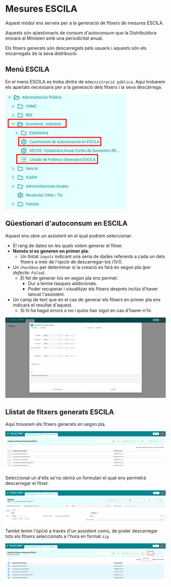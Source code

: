 # Mesures ESCILA

Aquest mòdul ens serveix per a la generació de fitxers de mesures ESCILA.

Aquests són qüestionaris de consum d'autoconsum que la Distribuïdora enviarà al Ministeri amb una periodicitat anual.

Els fitxers generats són descarregats pels usuaris i aquests són els encarregats de la seva distribució.

## Menú ESCILA 

En el menú ESCILA es troba dintre de `Administració pública`. Aquí trobarem els apartats necessaris per a la generació dels fitxers i la seva descàrrega.

[ ![Menú ESCIAL](_static/medidas_escila/menu_escila.png)](_static/medidas_escila/menu_escila.png)

## Qüestionari d'autoconsum en ESCILA

Aquest ens obre un assistent en el qual podrem seleccionar:

- El rang de dates en les quals volem generar el fitxer.
- **Només si es generen en primer pla**:
    - Un llistat `inputs` indicant una seria de dades referents a cada un dels fitxers a més de l'opció de descarregar-los _(1x1)_.
- Un `checkbox` per determinar si la creació es farà en segon pla _(per defecte: `False`)_.
    - El fet de generar-los en segon pla ens permet:
        - Dur a terme tasques addicionals.
        - Poder recuperar i visualitzar els fitxers després inclús d'haver tancat l'assistent.
- Un camp de text que en el cas de generar els fitxers en primer pla ens indicarà el resultat d'aquest.
    - Si hi ha hagut errors o no i quins han sigut en cas d'haver-n'hi.

[ ![Assistent ESCIAL de descarga de fitxers](_static/medidas_escila/wizard_escila_download.png)](_static/medidas_escila/wizard_escila_download.png)

## Llistat de fitxers generats ESCILA

Aquí trovarem els fitxers generats en segon pla. 

[ ![Llista de fitxers generats de forma asíncrona](_static/medidas_escila/list_async_files.png)](_static/medidas_escila/list_async_files.png)

Seleccionat un d'ells se'ns obrirà un formulari el qual ens permetrà descarregar el fitxer.

[ ![Formulari del fitxer ESCILA](_static/medidas_escila/async_form_escila.png)](_static/medidas_escila/async_form_escila.png)

També tenim l'opció a través d'un assistent comú, de poder descarregar tots els fitxers seleccionats a l'hora en format `zip`

[ ![Bóto per la descargar zip ESCILA](_static/medidas_escila/wizard_download_all.png)](_static/medidas_escila/wizard_download_all.png)

